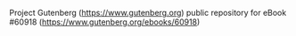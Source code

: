Project Gutenberg (https://www.gutenberg.org) public repository for eBook #60918 (https://www.gutenberg.org/ebooks/60918)
